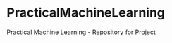 PracticalMachineLearning
========================

Practical Machine Learning - Repository for Project
